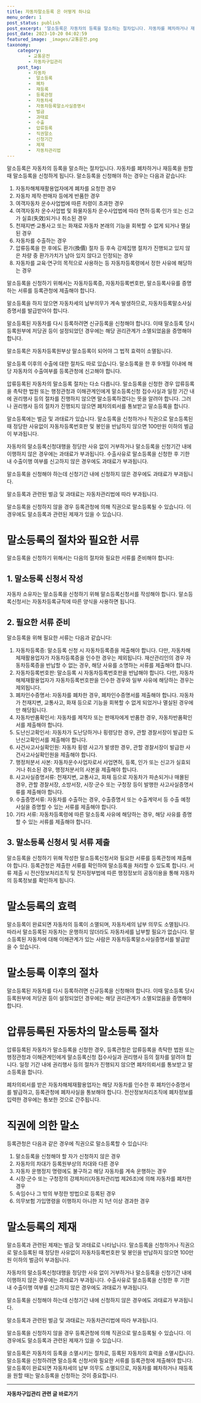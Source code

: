 ```yaml
---
title: 자동차말소등록 은 어떻게 하나요 
menu_order: 1
post_status: publish
post_excerpt: '말소등록은 자동차의 등록을 말소하는 절차입니다. 자동차를 폐차하거나 재등록을 원할 때 말소등록을 신청하게 됩니다. 말소등록을 신청해야 하는 경우는 다음과 같습니다 '
post_date: 2023-10-20 04:02:59
featured_image: _images/교통운전.png
taxonomy:
    category:
        - 교통운전
        - 자동차구입관리
    post_tag:
        - 자동차
        -  말소등록
        -  폐차
        -  재등록
        -  등록관청
        -  자동차세
        -  자동차등록말소사실증명서
        -  벌금
        -  과태료
        -  수출
        -  압류등록
        -  직권말소
        -  신청기간
        -  제재
        -  자동차관리법
---
```



말소등록은 자동차의 등록을 말소하는 절차입니다. 자동차를 폐차하거나 재등록을 원할 때 말소등록을 신청하게 됩니다. 말소등록을 신청해야 하는 경우는 다음과 같습니다:

1. 자동차해체재활용업자에게 폐차를 요청한 경우
2. 자동차 제작·판매자 등에게 반품한 경우
3. 여객자동차 운수사업법에 따른 차령이 초과한 경우
4. 여객자동차 운수사업법 및 화물자동차 운수사업법에 따라 면허·등록·인가 또는 신고가 실효(失效)되거나 취소된 경우
5. 천재지변·교통사고 또는 화재로 자동차 본래의 기능을 회복할 수 없게 되거나 멸실된 경우
6. 자동차를 수출하는 경우
7. 압류등록을 한 후에도 환가(換價) 절차 등 후속 강제집행 절차가 진행되고 있지 않은 차량 중 환가가치가 남아 있지 않다고 인정되는 경우
8. 자동차를 교육·연구의 목적으로 사용하는 등 자동차등록령에서 정한 사유에 해당하는 경우

말소등록을 신청하기 위해서는 자동차등록증, 자동차등록번호판, 말소등록사유를 증명하는 서류를 등록관청에 제출해야 합니다.

말소등록을 하지 않으면 자동차세의 납부의무가 계속 발생하므로, 자동차등록말소사실증명서를 발급받아야 합니다.

말소등록된 자동차를 다시 등록하려면 신규등록을 신청해야 합니다. 이때 말소등록 당시 등록원부에 저당권 등이 설정되었던 경우에는 해당 권리관계가 소멸되었음을 증명해야 합니다.

말소등록은 자동차등록원부상 말소등록이 되어야 그 법적 효력이 소멸됩니다.

말소등록 이후의 수출에 대한 절차도 따로 있습니다. 말소등록을 한 후 9개월 이내에 해당 자동차의 수출여부를 등록관청에 신고해야 합니다.

압류등록된 자동차의 말소등록 절차는 다소 다릅니다. 말소등록을 신청한 경우 압류등록을 촉탁한 법원 또는 행정관청과 이해관계인에게 말소등록신청 접수사실과 일정 기간 내에 권리행사 등의 절차를 진행하지 않으면 말소등록하겠다는 뜻을 알려야 합니다. 그러나 권리행사 등의 절차가 진행되지 않으면 폐차의뢰서를 통보받고 말소등록을 합니다.

말소등록에는 벌금 및 과태료가 있습니다. 말소등록을 신청하거나 직권으로 말소등록된 때 정당한 사유없이 자동차등록번호판 및 봉인을 반납하지 않으면 100만원 이하의 벌금이 부과됩니다.

자동차의 말소등록신청대행을 정당한 사유 없이 거부하거나 말소등록을 신청기간 내에 이행하지 않은 경우에는 과태료가 부과됩니다. 수출사유로 말소등록을 신청한 후 기한 내 수출이행 여부를 신고하지 않은 경우에도 과태료가 부과됩니다.

말소등록을 신청해야 하는데 신청기간 내에 신청하지 않은 경우에도 과태료가 부과됩니다.

말소등록과 관련된 벌금 및 과태료는 자동차관리법에 따라 부과됩니다.

말소등록을 신청하지 않을 경우 등록관청에 의해 직권으로 말소등록될 수 있습니다. 이 경우에도 말소등록과 관련된 제재가 있을 수 있습니다.

# 말소등록의 절차와 필요한 서류

말소등록을 신청하기 위해서는 다음의 절차와 필요한 서류를 준비해야 합니다:

## 1. 말소등록 신청서 작성
자동차 소유자는 말소등록을 신청하기 위해 말소등록신청서를 작성해야 합니다. 말소등록신청서는 자동차등록규칙에 따른 양식을 사용하면 됩니다.

## 2. 필요한 서류 준비
말소등록을 위해 필요한 서류는 다음과 같습니다:

1. 자동차등록증: 말소등록 신청 시 자동차등록증을 제출해야 합니다. 다만, 자동차해체재활용업자가 자동차등록증을 인수한 경우는 제외됩니다. 재산관리인의 경우 자동차등록증을 반납할 수 없는 경우, 해당 사유를 소명하는 서류를 제출해야 합니다.
2. 자동차등록번호판: 말소등록 시 자동차등록번호판을 반납해야 합니다. 다만, 자동차해체재활용업자가 자동차등록번호판을 인수한 경우와 일부 사유에 해당하는 경우는 제외됩니다.
3. 폐차인수증명서: 자동차를 폐차한 경우, 폐차인수증명서를 제출해야 합니다. 자동차가 천재지변, 교통사고, 화재 등으로 기능을 회복할 수 없게 되었거나 멸실된 경우에만 해당됩니다.
4. 자동차반품확인서: 자동차를 제작자 또는 판매자에게 반품한 경우, 자동차반품확인서를 제출해야 합니다.
5. 도난신고확인서: 자동차가 도난당하거나 횡령당한 경우, 관할 경찰서장이 발급한 도난신고확인서를 제출해야 합니다.
6. 사건사고사실확인원: 자동차 횡령 사고가 발생한 경우, 관할 경찰서장이 발급한 사건사고사실확인원을 제출해야 합니다.
7. 행정처분서 사본: 자동차운수사업자로서 사업면허, 등록, 인가 또는 신고가 실효되거나 취소된 경우, 행정처분서의 사본을 제출해야 합니다.
8. 사고사실증명서류: 천재지변, 교통사고, 화재 등으로 자동차가 파손되거나 매몰된 경우, 관할 경찰서장, 소방서장, 시장·군수 또는 구청장 등이 발행한 사고사실증명서류를 제출해야 합니다.
9. 수출증명서류: 자동차를 수출하는 경우, 수출증명서 또는 수출계약서 등 수출 예정 사실을 증명할 수 있는 서류를 제출해야 합니다.
10. 기타 서류: 자동차등록령에 따른 말소등록 사유에 해당하는 경우, 해당 사유를 증명할 수 있는 서류를 제출해야 합니다.

## 3. 말소등록 신청서 및 서류 제출
말소등록을 신청하기 위해 작성한 말소등록신청서와 필요한 서류를 등록관청에 제출해야 합니다. 등록관청은 제출한 서류를 확인하여 말소등록을 처리할 수 있도록 합니다. 서류 제출 시 전산정보처리조직 및 전자정부법에 따른 행정정보의 공동이용을 통해 자동차의 등록정보를 확인하게 됩니다.

# 말소등록의 효력

말소등록이 완료되면 자동차의 등록이 소멸되며, 자동차세의 납부 의무도 소멸됩니다. 따라서 말소등록된 자동차는 운행하지 않더라도 자동차세를 납부할 필요가 없습니다. 말소등록된 자동차에 대해 이해관계가 있는 사람은 자동차등록말소사실증명서를 발급받을 수 있습니다.

# 말소등록 이후의 절차

말소등록된 자동차를 다시 등록하려면 신규등록을 신청해야 합니다. 이때 말소등록 당시 등록원부에 저당권 등이 설정되었던 경우에는 해당 권리관계가 소멸되었음을 증명해야 합니다.

# 압류등록된 자동차의 말소등록 절차

압류등록된 자동차가 말소등록을 신청한 경우, 등록관청은 압류등록을 촉탁한 법원 또는 행정관청과 이해관계인에게 말소등록신청 접수사실과 권리행사 등의 절차를 알려야 합니다. 일정 기간 내에 권리행사 등의 절차가 진행되지 않으면 폐차의뢰서를 통보받고 말소등록을 합니다.

폐차의뢰서를 받은 자동차해체재활용업자는 해당 자동차를 인수한 후 폐차인수증명서를 발급하고, 등록관청에 폐차사실을 통보해야 합니다. 전산정보처리조직에 폐차정보를 입력한 경우에는 통보한 것으로 간주됩니다.

# 직권에 의한 말소

등록관청은 다음과 같은 경우에 직권으로 말소등록할 수 있습니다:

1. 말소등록을 신청해야 할 자가 신청하지 않은 경우
2. 자동차의 차대가 등록원부상의 차대와 다른 경우
3. 자동차 운행정지 명령에도 불구하고 해당 자동차를 계속 운행하는 경우
4. 시장·군수 또는 구청장의 강제처리(자동차관리법 제26조)에 의해 자동차를 폐차한 경우
5. 속임수나 그 밖의 부정한 방법으로 등록된 경우
6. 의무보험 가입명령을 이행하지 아니한 지 1년 이상 경과한 경우

# 말소등록의 제재

말소등록과 관련된 제재는 벌금 및 과태료로 나타납니다. 말소등록을 신청하거나 직권으로 말소등록된 때 정당한 사유없이 자동차등록번호판 및 봉인을 반납하지 않으면 100만원 이하의 벌금이 부과됩니다.

자동차의 말소등록신청대행을 정당한 사유 없이 거부하거나 말소등록을 신청기간 내에 이행하지 않은 경우에는 과태료가 부과됩니다. 수출사유로 말소등록을 신청한 후 기한 내 수출이행 여부를 신고하지 않은 경우에도 과태료가 부과됩니다.

말소등록을 신청해야 하는데 신청기간 내에 신청하지 않은 경우에도 과태료가 부과됩니다.

말소등록과 관련된 벌금 및 과태료는 자동차관리법에 따라 부과됩니다.

말소등록을 신청하지 않을 경우 등록관청에 의해 직권으로 말소등록될 수 있습니다. 이 경우에도 말소등록과 관련된 제재가 있을 수 있습니다.

말소등록은 자동차의 등록을 소멸시키는 절차로, 등록된 자동차의 효력을 소멸시킵니다. 말소등록을 신청하려면 말소등록 신청서와 필요한 서류를 등록관청에 제출해야 합니다. 말소등록이 완료되면 자동차세의 납부 의무도 소멸되므로, 자동차를 폐차하거나 재등록을 원할 때는 말소등록을 신청하는 것이 중요합니다.

<!-- wp:separator -->
<hr class="wp-block-separator has-alpha-channel-opacity"/>
<!-- /wp:separator -->

<!-- wp:group {"backgroundColor":"base","layout":{"type":"constrained"}} -->
<div class="wp-block-group has-base-background-color has-background"><!-- wp:paragraph {"align":"center","fontSize":"medium"} -->
<p class="has-text-align-center has-large-font-size"><strong>자동차구입관리 관련 글 바로가기</strong></p>
<!-- /wp:paragraph -->


<!-- wp:latest-posts
{"categories":[{"id":3655,"count":19,"description":"","link":"https://uknowlaw.com/category/%ec%9e%90%eb%8f%99%ec%b0%a8%ea%b5%ac%ec%9e%85%ea%b4%80%eb%a6%ac/","name":"자동차구입관리","slug":"자동차구입관리","taxonomy":"category","parent":0,"meta":[],"_links":{"self":[{"href":"https://uknowlaw.com/wp-json/wp/v2/categories/3655"}],"collection":[{"href":"https://uknowlaw.com/wp-json/wp/v2/categories"}],"about":[{"href":"https://uknowlaw.com/wp-json/wp/v2/taxonomies/category"}],"wp:post_type":[{"href":"https://uknowlaw.com/wp-json/wp/v2/posts?categories=3655"}],"curies":[{"name":"wp","href":"https://api.w.org/{rel}","templated":true}]}}],"postsToShow":100,"excerptLength":28,"postLayout":"grid","columns":2,"featuredImageAlign":"left","featuredImageSizeSlug":"large","fontSize":"small"} /--></div>
<!-- /wp:group -->